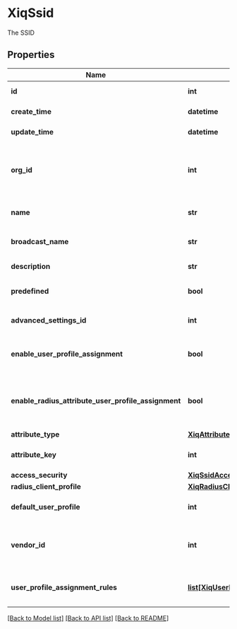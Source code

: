 # XiqSsid

The SSID
## Properties
Name | Type | Description | Notes
------------ | ------------- | ------------- | -------------
**id** | **int** | The unique identifier | 
**create_time** | **datetime** | The create time | 
**update_time** | **datetime** | The last update time | 
**org_id** | **int** | The organization identifier, valid when enabling HIQ feature | [optional] 
**name** | **str** | The SSID profile name | 
**broadcast_name** | **str** | The SSID broadcast name | 
**description** | **str** | The SSID description | [optional] 
**predefined** | **bool** | Whether it is predefined | 
**advanced_settings_id** | **int** | The SSID advanced settings ID. | [optional] 
**enable_user_profile_assignment** | **bool** | The flag to enable User Profile Assignment. | [optional] 
**enable_radius_attribute_user_profile_assignment** | **bool** | The flag to enable Radius Attribute User Profile Assignment. | [optional] 
**attribute_type** | [**XiqAttributeType**](XiqAttributeType.md) |  | [optional] 
**attribute_key** | **int** | The SSID attribute key. | [optional] 
**access_security** | [**XiqSsidAccessSecurity**](XiqSsidAccessSecurity.md) |  | [optional] 
**radius_client_profile** | [**XiqRadiusClientProfile**](XiqRadiusClientProfile.md) |  | [optional] 
**default_user_profile** | **int** | The default User Profile ID. | [optional] 
**vendor_id** | **int** | The vendor id, when the Attribute type is CUSTOM. | [optional] 
**user_profile_assignment_rules** | [**list[XiqUserProfileAssignmentRule]**](XiqUserProfileAssignmentRule.md) | The SSID user profile assignment rules. | [optional] 

[[Back to Model list]](../README.md#documentation-for-models) [[Back to API list]](../README.md#documentation-for-api-endpoints) [[Back to README]](../README.md)


